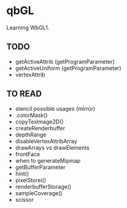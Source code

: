 # qbGL

Learning WbGL1.

## TODO
- getActiveAttrib (getProgramParameter)
- getActiveUniform (getProgramParameter)
- vertexAttrib


## TO READ
- stencil possible usages (mirror)
- .colorMask()
- copyTexImage2D()
- createRenderbuffer
- depthRange
- disableVertexAttribArray
- drawArrays vs drawElements
- frontFace
- when to generateMipmap
- getBufferParameter
- hint()
- pixelStorei()
- renderbufferStorage()
- sampleCoverage()
- scissor
